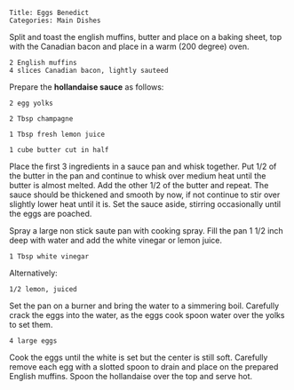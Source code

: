 ~~~ recipe-info
Title: Eggs Benedict
Categories: Main Dishes
~~~

Split and toast the english muffins, butter and place on a baking sheet, top with the Canadian bacon
and place in a warm (200 degree) oven.

~~~ recipe-ingredients
2 English muffins
4 slices Canadian bacon, lightly sauteed
~~~

Prepare the **hollandaise sauce** as follows:

~~~ recipe-ingredients
2 egg yolks

2 Tbsp champagne

1 Tbsp fresh lemon juice

1 cube butter cut in half
~~~

Place the first 3 ingredients in a sauce pan and whisk together. Put 1/2 of the butter in the pan
and continue to whisk over medium heat until the butter is almost melted. Add the other 1/2 of the
butter and repeat. The sauce should be thickened and smooth by now, if not continue to stir over
slightly lower heat until it is. Set the sauce aside, stirring occasionally until the eggs are
poached.

Spray a large non stick saute pan with cooking spray. Fill the pan 1 1/2 inch deep with water and
add the white vinegar or lemon juice.

~~~ recipe-ingredients
1 Tbsp white vinegar
~~~

Alternatively:

~~~ recipe-ingredients
1/2 lemon, juiced
~~~

Set the pan on a burner and bring the water to a simmering boil. Carefully crack the eggs into the
water, as the eggs cook spoon water over the yolks to set them.

~~~ recipe-ingredients
4 large eggs
~~~

Cook the eggs until the white is set but the center is still soft. Carefully remove each egg with a
slotted spoon to drain and place on the prepared English muffins. Spoon the hollandaise over the top
and serve hot.
